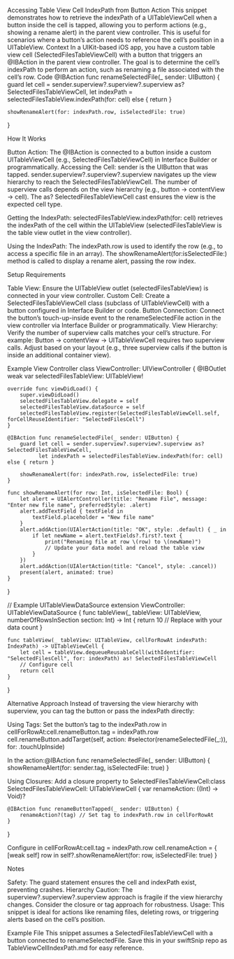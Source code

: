 Accessing Table View Cell IndexPath from Button Action
This snippet demonstrates how to retrieve the indexPath of a UITableViewCell when a button inside the cell is tapped, allowing you to perform actions (e.g., showing a rename alert) in the parent view controller. This is useful for scenarios where a button’s action needs to reference the cell’s position in a UITableView.
Context
In a UIKit-based iOS app, you have a custom table view cell (SelectedFilesTableViewCell) with a button that triggers an @IBAction in the parent view controller. The goal is to determine the cell’s indexPath to perform an action, such as renaming a file associated with the cell’s row.
Code
@IBAction func renameSelectedFile(_ sender: UIButton) {
    guard let cell = sender.superview?.superview?.superview as? SelectedFilesTableViewCell,
          let indexPath = selectedFilesTableView.indexPath(for: cell) else { return }
    
    showRenameAlert(for: indexPath.row, isSelectedFile: true)
}

How It Works

Button Action: The @IBAction is connected to a button inside a custom UITableViewCell (e.g., SelectedFilesTableViewCell) in Interface Builder or programmatically.
Accessing the Cell:
sender is the UIButton that was tapped.
sender.superview?.superview?.superview navigates up the view hierarchy to reach the SelectedFilesTableViewCell. The number of superview calls depends on the view hierarchy (e.g., button → contentView → cell).
The as? SelectedFilesTableViewCell cast ensures the view is the expected cell type.


Getting the IndexPath:
selectedFilesTableView.indexPath(for: cell) retrieves the indexPath of the cell within the UITableView (selectedFilesTableView is the table view outlet in the view controller).


Using the IndexPath:
The indexPath.row is used to identify the row (e.g., to access a specific file in an array).
The showRenameAlert(for:isSelectedFile:) method is called to display a rename alert, passing the row index.



Setup Requirements

Table View: Ensure the UITableView outlet (selectedFilesTableView) is connected in your view controller.
Custom Cell: Create a SelectedFilesTableViewCell class (subclass of UITableViewCell) with a button configured in Interface Builder or code.
Button Connection: Connect the button’s touch-up-inside event to the renameSelectedFile action in the view controller via Interface Builder or programmatically.
View Hierarchy: Verify the number of superview calls matches your cell’s structure. For example:
Button → contentView → UITableViewCell requires two superview calls.
Adjust based on your layout (e.g., three superview calls if the button is inside an additional container view).



Example View Controller
class ViewController: UIViewController {
    @IBOutlet weak var selectedFilesTableView: UITableView!
    
    override func viewDidLoad() {
        super.viewDidLoad()
        selectedFilesTableView.delegate = self
        selectedFilesTableView.dataSource = self
        selectedFilesTableView.register(SelectedFilesTableViewCell.self, forCellReuseIdentifier: "SelectedFilesCell")
    }
    
    @IBAction func renameSelectedFile(_ sender: UIButton) {
        guard let cell = sender.superview?.superview?.superview as? SelectedFilesTableViewCell,
              let indexPath = selectedFilesTableView.indexPath(for: cell) else { return }
        
        showRenameAlert(for: indexPath.row, isSelectedFile: true)
    }
    
    func showRenameAlert(for row: Int, isSelectedFile: Bool) {
        let alert = UIAlertController(title: "Rename File", message: "Enter new file name", preferredStyle: .alert)
        alert.addTextField { textField in
            textField.placeholder = "New file name"
        }
        alert.addAction(UIAlertAction(title: "OK", style: .default) { _ in
            if let newName = alert.textFields?.first?.text {
                print("Renaming file at row \(row) to \(newName)")
                // Update your data model and reload the table view
            }
        })
        alert.addAction(UIAlertAction(title: "Cancel", style: .cancel))
        present(alert, animated: true)
    }
}

// Example UITableViewDataSource
extension ViewController: UITableViewDataSource {
    func tableView(_ tableView: UITableView, numberOfRowsInSection section: Int) -> Int {
        return 10 // Replace with your data count
    }
    
    func tableView(_ tableView: UITableView, cellForRowAt indexPath: IndexPath) -> UITableViewCell {
        let cell = tableView.dequeueReusableCell(withIdentifier: "SelectedFilesCell", for: indexPath) as! SelectedFilesTableViewCell
        // Configure cell
        return cell
    }
}

Alternative Approach
Instead of traversing the view hierarchy with superview, you can tag the button or pass the indexPath directly:

Using Tags:
Set the button’s tag to the indexPath.row in cellForRowAt:cell.renameButton.tag = indexPath.row
cell.renameButton.addTarget(self, action: #selector(renameSelectedFile(_:)), for: .touchUpInside)


In the action:@IBAction func renameSelectedFile(_ sender: UIButton) {
    showRenameAlert(for: sender.tag, isSelectedFile: true)
}




Using Closures:
Add a closure property to SelectedFilesTableViewCell:class SelectedFilesTableViewCell: UITableViewCell {
    var renameAction: ((Int) -> Void)?
    
    @IBAction func renameButtonTapped(_ sender: UIButton) {
        renameAction?(tag) // Set tag to indexPath.row in cellForRowAt
    }
}


Configure in cellForRowAt:cell.tag = indexPath.row
cell.renameAction = { [weak self] row in
    self?.showRenameAlert(for: row, isSelectedFile: true)
}





Notes

Safety: The guard statement ensures the cell and indexPath exist, preventing crashes.
Hierarchy Caution: The superview?.superview?.superview approach is fragile if the view hierarchy changes. Consider the closure or tag approach for robustness.
Usage: This snippet is ideal for actions like renaming files, deleting rows, or triggering alerts based on the cell’s position.

Example File
This snippet assumes a SelectedFilesTableViewCell with a button connected to renameSelectedFile. Save this in your swiftSnip repo as TableViewCellIndexPath.md for easy reference.
